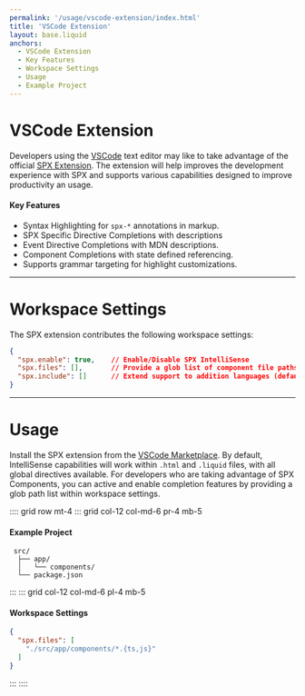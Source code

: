 ```yaml
---
permalink: '/usage/vscode-extension/index.html'
title: 'VSCode Extension'
layout: base.liquid
anchors:
  - VSCode Extension
  - Key Features
  - Workspace Settings
  - Usage
  - Example Project
---
```


# VSCode Extension

Developers using the [VSCode](https://code.visualstudio.com) text editor may like to take advantage of the official [SPX Extension](https://marketplace.visualstudio.com/items?itemName=sissel.vscode-spx). The extension will help improves the development experience with SPX and supports various capabilities designed to improve productivity an usage.

#### Key Features

- Syntax Highlighting for `spx-*` annotations in markup.
- SPX Specific Directive Completions with descriptions
- Event Directive Completions with MDN descriptions.
- Component Completions with state defined referencing.
- Supports grammar targeting for highlight customizations.

---

# Workspace Settings

The SPX extension contributes the following workspace settings:

<!-- prettier-ignore -->
```json
{
  "spx.enable": true,    // Enable/Disable SPX IntelliSense
  "spx.files": [],       // Provide a glob list of component file paths
  "spx.include": []      // Extend support to addition languages (default: html and liquid)
}
```

---

# Usage

Install the SPX extension from the [VSCode Marketplace](https://marketplace.visualstudio.com/items?itemName=sissel.vscode-spx). By default, IntelliSense capabilities will work within `.html` and `.liquid` files, with all global directives available. For developers who are taking advantage of SPX Components, you can active and enable completion features by providing a glob path list within workspace settings.

:::: grid row mt-4
::: grid col-12 col-md-6 pr-4 mb-5

#### Example Project

```treeview
 src/
  ├── app/
  │   └── components/
  └── package.json
```

:::
::: grid col-12 col-md-6 pl-4 mb-5

#### Workspace Settings

<!-- prettier-ignore -->
```json
{
  "spx.files": [
    "./src/app/components/*.{ts,js}"
  ]
}
```

:::
::::
